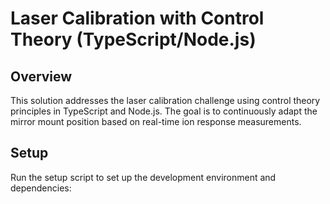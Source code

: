 # Laser Calibration with Control Theory (TypeScript/Node.js)

## Overview

This solution addresses the laser calibration challenge using control theory principles in TypeScript and Node.js. The goal is to continuously adapt the mirror mount position based on real-time ion response measurements.

## Setup

Run the setup script to set up the development environment and dependencies:
